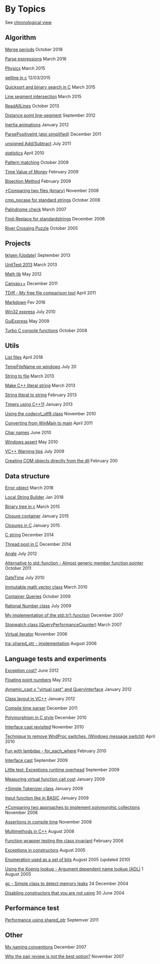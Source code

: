 # By Topics

See [chronological view](chronological.md)


## Algorithm

[Merge periods](periods.md) October 2018

[Parse expressions](expr3.md) March 2016

[Physics](physics.md) March 2015

[getline  in c](cgetline.md) 12/03/2015

[Quicksort and binary search in C](algoc.md) March 2015

[Line segment intersection](lineline.md) March 2015

[ReadAllLines](ReadAllLines.md) October 2013

[Distance point line-segment](linepoint.md) September 2012

[ Inertia animations](animation.md) January 2012

[ ParsePositiveInt (atoi simplified)](atoi.md) December 2011

[ unsigned Add/Subtract](unsigned.md) July 2011

[statistics](minmax.md) April 2010

[Pattern matching](pattern.md) October 2009

[Time Value of Money](timevalue.md) February 2009

[Bisection Method](Bisection.md) February 2009

[*Comparing two files (binary)](filecomp.md) November 2008 

[cmp_nocase for standard strings](cmpnocase.md) October 2008

[Palindrome check](palindrome.md) March 2007

[Find-Replace for standardstrings](finreplace.md) December 2006

[River Crossing Puzzle](puzzle.md) October 2005


## Projects


[tklgen (Update)](tklgen2.md) September 2013

[UnitTest 2013](UnitTest2013.md) March 2013

[Math lib](mathlib.md) May 2012

[ Canvas++](canvasplusplus.md) December 2011

[TDiff - My free file comparison tool](tdiff.md) April 2011

[Markdown](markdown.md) Fev 2016

[Win32 express](win32express.md) July 2010

[GuiExpress](GuiExpress.md) May 2009

[Turbo C console functions](console.md) October 2008

## Utils

[List files](listfiles.md) April 2018

[TempFileName on windows](tempfile.md) July 20

[String to file](stringtofile.md) March 2013

[Make C++ literal string](filetoliteral.md) March 2013

[String literal to string](littostring.md) February 2013

[Timers using C++11](timers.md) January 2013

[Using the codecvt_utf8 class](utf8.md) November 2010

[Converting from WinMain to main](winmain.md) April 2011

[Char names](charnames.md) June 2010

[Windows assert](winassert.md) May 2010

[VC++ Warning tips](vcwarnings.md) July 2009



[Creating COM objects directly from the dll](comdll.md) February 200

## Data structure

[Error object](errorobj.md) March 2018

[Local String Builder](localstrbuilder.md) Jan 2018

[Binary tree in c](btreec.md) March 2015

[Closure container](cclosures.md) January 2015

[Closures in C](cclosure.md) January 2015

[C string](cstr.md) December 2014

[Thread pool in C](threadpoolc.md) December 2014

[Angle](angle.md) July 2012

[ Alternative to std::function - Almost generic member function pointer](func_ptr.md) October 2011

[DateTime](datetime.md) July 2010

[Immutable math vector class](mathvector.md) March 2010

[Container Queries](queries.md) October 2009

[Rational Number class](rational.md) July 2009

[My implementation of the std::tr1::function](function.md) December 2007

[Stopwatch class (QueryPerformanceCounter)](Stopwatch.md) March 2007

[Virtual iterator](virtuait.md) November 2006

[tra::shared_ptr - implementation](shared_ptr.md) August 2006

## Language tests and experiments
[Exception cost?](exceptionscost.md) June 2012

[ Floating point numbers](floatmath.md) May 2012

[ dynamic_cast x "virtual cast" and QueryInterface](dynamic_castperf.md) January 2012

[ Class layout in VC++](classlayout.md) January 2012

[ Compile time parser](compparser.md) December 2011

[Polymorphism in C style](cpoly.md) December 2010

[Interface cast revisited](icast3.md) November 2010

[Technique to remove WndProc switches. (Windows message switcht)](wndproc.md) April 2010

[Fun with lambdas - for_each_where](funlamdas2.md) February 2010

[Interface cast](interface_cast.md) September 2009

[Little test: Exceptions runtime overhead](exceptionruntimeoverhead.md) September 2009

[Measuring virtual function call cost](virtualcost.md) January 2009

[*Simple Tokenizer class](simpletk) January 2009

[Input function like in BASIC](basicinput.md) January 2009

[*Comparing two approaches to implement polymorphic collections](policol.md) November 2008 

[Assertions in compile time](cassert.md) November 2008

[Multimethods in C++](multimethods.md) August 2008

[Function wrapper testing the class invariant](fwrapper.md) February 2006

[Exceptions in constructors](excctor.md) August 2005

[Enumeration used as a set of bits](enum.md) August 2005 (updated 2010)

[Using the Koenig lookup - Argument dependent name lookup (ADL)](koenig.md) 1 August 2005

[gc - Simple class to detect memory leaks](gc.md) 24 December 2004

[Disabling constructors that you are not using](disctor.md) 30 June 2004

## Performance test

[ Performance using shared_ptr](smartptrperf.md) Septemver 2011


## Other

[My naming conventions](naming.md) December 2007

[Why the pair review is not the best option?](pairreview.md) November 2007

